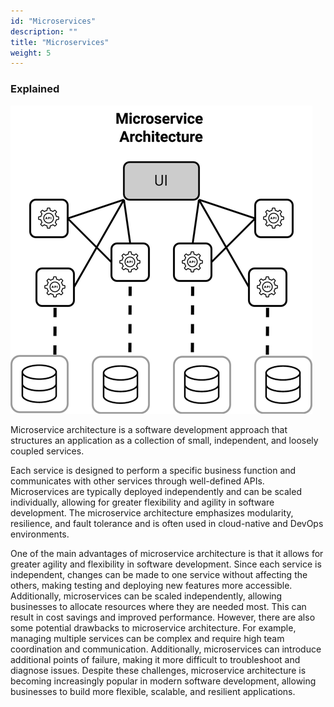 ```yaml
---
id: "Microservices"
description: ""
title: "Microservices"
weight: 5
---
```



### **Explained**

![microservices](microservices.png)

Microservice architecture is a software development approach that structures an application as a collection of small, independent, and loosely coupled services.

Each service is designed to perform a specific business function and communicates with other services through well-defined APIs. Microservices are typically deployed independently and can be scaled individually, allowing for greater flexibility and agility in software development. The microservice architecture emphasizes modularity, resilience, and fault tolerance and is often used in cloud-native and DevOps environments.

One of the main advantages of microservice architecture is that it allows for greater agility and flexibility in software development. Since each service is independent, changes can be made to one service without affecting the others, making testing and deploying new features more accessible. Additionally, microservices can be scaled independently, allowing businesses to allocate resources where they are needed most. This can result in cost savings and improved performance. However, there are also some potential drawbacks to microservice architecture. For example, managing multiple services can be complex and require high team coordination and communication. Additionally, microservices can introduce additional points of failure, making it more difficult to troubleshoot and diagnose issues. Despite these challenges, microservice architecture is becoming increasingly popular in modern software development, allowing businesses to build more flexible, scalable, and resilient applications.